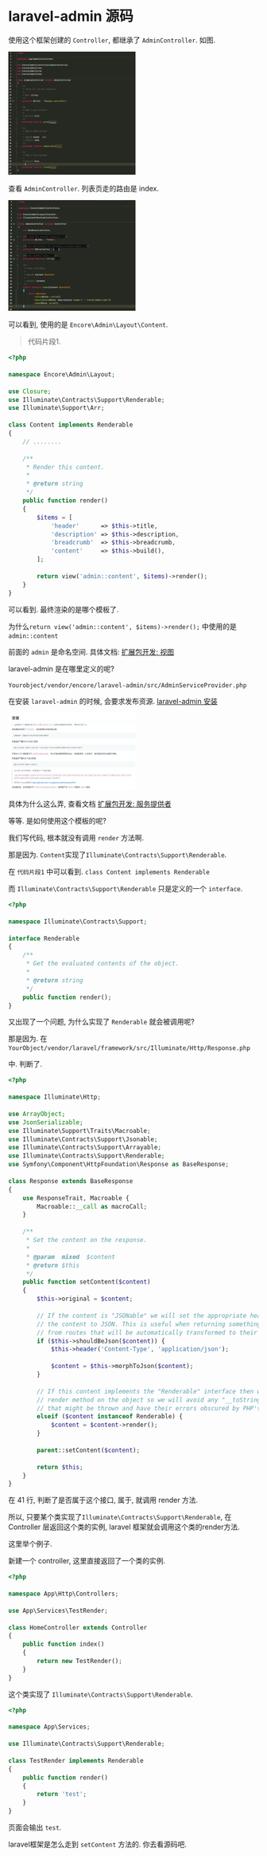 # laravel-admin 源码



使用这个框架创建的 `Controller`, 都继承了 `AdminController`. 如图. 



<img src="../images/posts/image-20200514182937149.png" alt="image-20200514182937149" style="zoom: 25%;" />

查看 `AdminController`. 列表页走的路由是 index. 

<img src="../images/posts/image-20200514183144934.png" alt="image-20200514183144934" style="zoom:25%;" />

可以看到, 使用的是 `Encore\Admin\Layout\Content`.



>   代码片段1.

```php
<?php

namespace Encore\Admin\Layout;

use Closure;
use Illuminate\Contracts\Support\Renderable;
use Illuminate\Support\Arr;

class Content implements Renderable
{
    // ........
    
    /**
     * Render this content.
     *
     * @return string
     */
    public function render()
    {
        $items = [
            'header'      => $this->title,
            'description' => $this->description,
            'breadcrumb'  => $this->breadcrumb,
            'content'     => $this->build(),
        ];

        return view('admin::content', $items)->render();
    }
}

```

可以看到. 最终渲染的是哪个模板了. 



为什么`return view('admin::content', $items)->render();` 中使用的是 `admin::content`

前面的 `admin` 是命名空间. 具体文档: [扩展包开发: 视图](https://learnku.com/docs/laravel/7.x/packages/7490#views)



laravel-admin 是在哪里定义的呢? 

`Yourobject/vendor/encore/laravel-admin/src/AdminServiceProvider.php` 



在安装 `laravel-admin` 的时候, 会要求发布资源. [laravel-admin 安装](https://laravel-admin.org/docs/zh/installation)



<img src="../images/posts/image-20200514193847775.png" alt="image-20200514193847775" style="zoom:25%;" />

具体为什么这么弄, 查看文档 [扩展包开发: 服务提供者](https://learnku.com/docs/laravel/7.x/packages/7490#service-providers)



等等. 是如何使用这个模板的呢? 

我们写代码, 根本就没有调用 `render` 方法啊. 



那是因为. `Content`实现了`Illuminate\Contracts\Support\Renderable`. 

在 `代码片段1` 中可以看到. `class Content implements Renderable`



而 `Illuminate\Contracts\Support\Renderable` 只是定义的一个 `interface`. 



```php
<?php

namespace Illuminate\Contracts\Support;

interface Renderable
{
    /**
     * Get the evaluated contents of the object.
     *
     * @return string
     */
    public function render();
}

```



又出现了一个问题, 为什么实现了 `Renderable` 就会被调用呢? 



那是因为. 在 `YourObject/vendor/laravel/framework/src/Illuminate/Http/Response.php`

中. 判断了. 



```php
<?php

namespace Illuminate\Http;

use ArrayObject;
use JsonSerializable;
use Illuminate\Support\Traits\Macroable;
use Illuminate\Contracts\Support\Jsonable;
use Illuminate\Contracts\Support\Arrayable;
use Illuminate\Contracts\Support\Renderable;
use Symfony\Component\HttpFoundation\Response as BaseResponse;

class Response extends BaseResponse
{
    use ResponseTrait, Macroable {
        Macroable::__call as macroCall;
    }

    /**
     * Set the content on the response.
     *
     * @param  mixed  $content
     * @return $this
     */
    public function setContent($content)
    {
        $this->original = $content;

        // If the content is "JSONable" we will set the appropriate header and convert
        // the content to JSON. This is useful when returning something like models
        // from routes that will be automatically transformed to their JSON form.
        if ($this->shouldBeJson($content)) {
            $this->header('Content-Type', 'application/json');

            $content = $this->morphToJson($content);
        }

        // If this content implements the "Renderable" interface then we will call the
        // render method on the object so we will avoid any "__toString" exceptions
        // that might be thrown and have their errors obscured by PHP's handling.
        elseif ($content instanceof Renderable) {
            $content = $content->render();
        }

        parent::setContent($content);

        return $this;
    }
}

```

在 41 行, 判断了是否属于这个接口, 属于, 就调用 render 方法. 



所以, 只要某个类实现了`Illuminate\Contracts\Support\Renderable`, 在 Controller 层返回这个类的实例, laravel 框架就会调用这个类的render方法. 



这里举个例子. 



新建一个 controller, 这里直接返回了一个类的实例. 



```php
<?php

namespace App\Http\Controllers;

use App\Services\TestRender;

class HomeController extends Controller
{
    public function index()
    {
        return new TestRender();
    }
}

```



这个类实现了 `Illuminate\Contracts\Support\Renderable`. 

```php
<?php

namespace App\Services;

use Illuminate\Contracts\Support\Renderable;

class TestRender implements Renderable
{
    public function render()
    {
        return 'test';
    }
}

```

页面会输出 `test`.





laravel框架是怎么走到 `setContent` 方法的. 你去看源码吧. 





